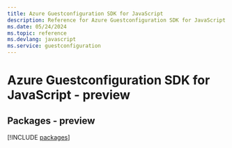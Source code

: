 ```yaml
---
title: Azure Guestconfiguration SDK for JavaScript
description: Reference for Azure Guestconfiguration SDK for JavaScript
ms.date: 05/24/2024
ms.topic: reference
ms.devlang: javascript
ms.service: guestconfiguration
---
```

# Azure Guestconfiguration SDK for JavaScript - preview
## Packages - preview
[!INCLUDE [packages](guestconfiguration-index.md)]